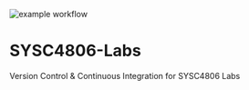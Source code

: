 ![example workflow](https://github.com/OwenVanDusen1/SYSC4806-Labs/actions/workflows/maven.yml/badge.svg)

# SYSC4806-Labs
Version Control &amp; Continuous Integration for SYSC4806 Labs
